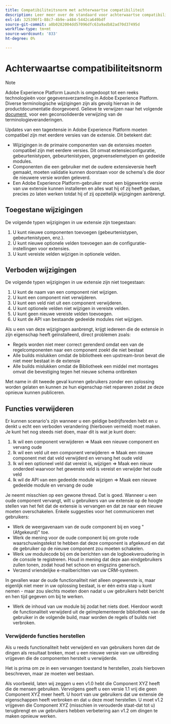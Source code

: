 ```yaml
---
title: Compatibiliteitsnorm met achterwaartse compatibiliteit
description: Leer meer over de standaard voor achterwaartse compatibiliteit in Adobe Experience Platform die ervoor zorgt dat bijgewerkte versies van tagextensies compatibel zijn met eerdere versies.
exl-id: 325390f1-88c7-4b9e-a484-5442ca649bdf
source-git-commit: a8b0282004dd57096dfc63a9adb82ad70d37495d
workflow-type: tm+mt
source-wordcount: '833'
ht-degree: 0%

---
```


# Achterwaartse compatibiliteitsnorm

>[!NOTE]
>
>Adobe Experience Platform Launch is omgedoopt tot een reeks technologieën voor gegevensverzameling in Adobe Experience Platform. Diverse terminologische wijzigingen zijn als gevolg hiervan in de productdocumentatie doorgevoerd. Gelieve te verwijzen naar het volgende [&#x200B; document &#x200B;](../term-updates.md) voor een geconsolideerde verwijzing van de terminologieveranderingen.

Updates van een tagextensie in Adobe Experience Platform moeten compatibel zijn met eerdere versies van de extensie. Dit betekent dat:

* Wijzigingen in de primaire componenten van de extensies moeten compatibel zijn met eerdere versies.  Dit omvat extensieconfiguratie, gebeurtenistypen, gebeurtenistypen, gegevenselemetypen en gedeelde modules.
* Componenten die een gebruiker met de oudere extensieversie heeft gemaakt, moeten validatie kunnen doorstaan voor de schema&#39;s die door de nieuwere versie worden geleverd.
* Een Adobe Experience Platform-gebruiker moet een bijgewerkte versie van uw extensie kunnen installeren en alles wat hij of zij heeft gedaan, precies zo laten werken totdat hij of zij opzettelijk wijzigingen aanbrengt.

## Toegestane wijzigingen

De volgende typen wijzigingen in uw extensie zijn toegestaan:

1. U kunt nieuwe componenten toevoegen (gebeurtenistypen, gebeurtenistypen, enz.).
1. U kunt nieuwe optionele velden toevoegen aan de configuratie-instellingen voor extensies.
1. U kunt vereiste velden wijzigen in optionele velden.

## Verboden wijzigingen

De volgende typen wijzigingen in uw extensie zijn niet toegestaan:

1. U kunt de naam van een component niet wijzigen.
1. U kunt een component niet verwijderen.
1. U kunt een veld niet uit een component verwijderen.
1. U kunt optionele velden niet wijzigen in vereiste velden.
1. U kunt geen nieuwe vereiste velden toevoegen.
1. U kunt de API van bestaande gedeelde modules niet wijzigen.

Als u een van deze wijzigingen aanbrengt, krijgt iedereen die de extensie in zijn eigenschap heeft geïnstalleerd, direct problemen zoals:

* Regels worden niet meer correct gerenderd omdat een van de regelcomponenten naar een component zoekt die niet bestaat
* Alle builds mislukken omdat de bibliotheek een upstream-bron bevat die niet meer bestaat in de extensie
* Alle builds mislukken omdat de Bibliotheek een middel met montages omvat die bevestiging tegen het nieuwe schema ontbreken

Met name in dit tweede geval kunnen gebruikers zonder een oplossing worden gelaten en kunnen ze hun eigenschap niet repareren zodat ze deze opnieuw kunnen publiceren.

## Functies verwijderen

Er kunnen scenario&#39;s zijn wanneer u een geldige bedrijfsreden hebt en u denkt u echt een verboden verandering (hierboven vermeld) moet maken.  Je kunt het nog steeds niet doen, maar dit is wat je kunt doen:

1. Ik wil een component verwijderen => Maak een nieuwe component en vervang oude
1. Ik wil een veld uit een component verwijderen => Maak een nieuwe component met dat veld verwijderd en vervang het oude veld
1. Ik wil een optioneel veld dat vereist is, wijzigen => Maak een nieuw onderdeel waarvoor het gewenste veld is vereist en verwijder het oude veld
1. Ik wil de API van een gedeelde module wijzigen => Maak een nieuwe gedeelde module en vervang de oude

Je neemt misschien op een gewone thread.  Dat is goed.  Wanneer u een oude component vervangt, wilt u gebruikers van uw extensie op de hoogte stellen van het feit dat de extensie is vervangen en dat ze naar een nieuwe moeten overschakelen.  Enkele suggesties voor het communiceren met gebruikers:

* Werk de weergavenaam van de oude component bij en voeg &quot;(Afgekeurd)&quot; toe.
* Werk de mening voor de oude component bij om grote rode waarschuwingstekst te hebben dat deze component is afgekeurd en dat de gebruiker op de nieuwe component zou moeten schakelen.
* Werk uw modulecode bij om de berichten van de logboekveroudering in de console te registreren.  Houd in mening dat deze aan eindgebruikers zullen tonen, zodat houd het schoon en enigszins generisch.
* Verzend vriendelijke e-mailberichten van uw CRM-systeem.

In gevallen waar de oude functionaliteit niet alleen ongewenste is, maar eigenlijk niet meer in uw oplossing bestaat, is er één extra stap u kunt nemen - maar zou slechts moeten doen nadat u uw gebruikers hebt bericht en hen tijd gegeven om bij te werken.

* Werk de inhoud van uw module bij zodat het niets doet.  Hierdoor wordt de functionaliteit verwijderd uit de geïmplementeerde bibliotheek van de gebruiker in de volgende build, maar worden de regels of builds niet verbroken.

### Verwijderde functies herstellen

Als u reeds functionaliteit hebt verwijderd en van gebruikers horen dat de dingen als resultaat breken, moet u een nieuwe versie van uw uitbreiding vrijgeven die de componenten herstelt u verwijderde.

Het is prima om ze in een vervangen toestand te herstellen, zoals hierboven beschreven, maar ze moeten wel bestaan.

Als voorbeeld, laten wij zeggen u een v1.0 hebt die Component XYZ heeft die de mensen gebruiken.  Vervolgens geeft u een versie 1.1 vrij die geen Component XYZ meer heeft.  U hoort van uw gebruikers dat uw extensie de eigenschappen heeft verbroken en dat u deze moet herstellen.  U moet v1.2 vrijgeven die Component XYZ (misschien in verouderde staat-dat tot u) terugbrengt en uw gebruikers hebben verbetering aan v1.2 om dingen te maken opnieuw werken.
